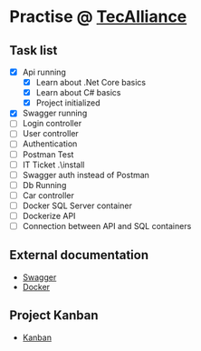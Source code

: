 # Practise @ [TecAlliance](https://github.com/AleMedinaGarc/DotnetAPI-Practice)

## Task list

- [x] Api running
  - [x] Learn about .Net Core basics
  - [x] Learn about C# basics
  - [x] Project initialized
- [x] Swagger running
- [ ] Login controller
- [ ] User controller
- [ ] Authentication
- [ ] Postman Test
- [ ] IT Ticket .\install
- [ ] Swagger auth instead of Postman
- [ ] Db Running
- [ ] Car controller
- [ ] Docker SQL Server container
- [ ] Dockerize API
- [ ] Connection between API and SQL containers

## External documentation

- [Swagger](https://swagger.io/)
- [Docker](https://www.docker.com/)

## Project Kanban

- [Kanban](https://github.com/AleMedinaGarc/DotnetAPI-Practice/projects/1)
